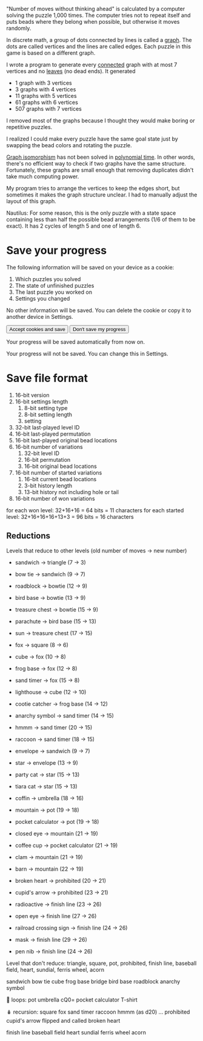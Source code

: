 "Number of moves without thinking ahead" is calculated by a computer solving the puzzle 1,000 times. The computer tries not to repeat itself and puts beads where they belong when possible, but otherwise it moves randomly.

In discrete math, a group of dots connected by lines is called a [graph](https://en.wikipedia.org/wiki/Graph_(discrete_mathematics)). The dots are called vertices and the lines are called edges. Each puzzle in this game is based on a different graph.

I wrote a program to generate every [connected](https://en.wikipedia.org/wiki/Connectivity_%28graph_theory%29) graph with at most 7 vertices and no [leaves](https://en.wikipedia.org/wiki/Tree_(graph_theory)) (no dead ends). It generated
- 1 graph with 3 vertices
- 3 graphs with 4 vertices
- 11 graphs with 5 vertices
- 61 graphs with 6 vertices
- 507 graphs with 7 vertices

I removed most of the graphs because I thought they would make boring or repetitive puzzles.

I realized I could make every puzzle have the same goal state just by swapping the bead colors and rotating the puzzle.

[Graph isomorphism](https://en.wikipedia.org/wiki/Graph_isomorphism) has not been solved in [polynomial time](https://en.wikipedia.org/wiki/P_(complexity)). In other words, there's no efficient way to check if two graphs have the same structure. Fortunately, these graphs are small enough that removing duplicates didn't take much computing power.

My program tries to arrange the vertices to keep the edges short, but sometimes it makes the graph structure unclear. I had to manually adjust the layout of this graph.

Nautilus: For some reason, this is the only puzzle with a state space containing less than half the possible bead arrangements (1/6 of them to be exact). It has 2 cycles of length 5 and one of length 6.

# Save your progress
The following information will be saved on your device as a cookie:
1. Which puzzles you solved
1. The state of unfinished puzzles
1. The last puzzle you worked on
1. Settings you changed

No other information will be saved. You can delete the cookie or copy it to another device in Settings.

<button>Accept cookies and save</button>
<button>Don't save my progress</button>

Your progress will be saved automatically from now on.

Your progress will not be saved. You can change this in Settings.

# Save file format

1. 16-bit version
1. 16-bit settings length
    1. 8-bit setting type
    1. 8-bit setting length
    1. setting
1. 32-bit last-played level ID
1. 16-bit last-played permutation
1. 16-bit last-played original bead locations
1. 16-bit number of variations
    1. 32-bit level ID
    1. 16-bit permutation
    1. 16-bit original bead locations
1. 16-bit number of started variations
    1. 16-bit current bead locations
    1. 3-bit history length
    1. 13-bit history not including hole or tail
1. 16-bit number of won variations

for each won level: 32+16+16 = 64 bits = 11 characters
for each started level: 32+16+16+16+13+3 = 96 bits = 16 characters

## Reductions

Levels that reduce to other levels (old number of moves -> new number)
- sandwich -> triangle (7 -> 3)
- bow tie -> sandwich (9 -> 7)
- roadblock -> bowtie (12 -> 9)
- bird base -> bowtie (13 -> 9)
- treasure chest -> bowtie (15 -> 9)
- parachute -> bird base (15 -> 13)
- sun -> treasure chest (17 -> 15)

- fox -> square (8 -> 6)
- cube -> fox (10 -> 8)
- frog base -> fox (12 -> 8)
- sand timer -> fox (15 -> 8)
- lighthouse -> cube (12 -> 10)
- cootie catcher -> frog base (14 -> 12)
- anarchy symbol -> sand timer (14 -> 15)
- hmmm -> sand timer (20 -> 15)
- raccoon -> sand timer (18 -> 15)

- envelope -> sandwich (9 -> 7)
- star -> envelope (13 -> 9)
- party cat -> star (15 -> 13)
- tiara cat -> star (15 -> 13)

- coffin -> umbrella (18 -> 16)

- mountain -> pot (19 -> 18)
- pocket calculator -> pot (19 -> 18)
- closed eye -> mountain (21 -> 19)
- coffee cup -> pocket calculator (21 -> 19)
- clam -> mountain (21 -> 19)
- barn -> mountain (22 -> 19)

- broken heart -> prohibited (20 -> 21)
- cupid's arrow -> prohibited (23 -> 21)

- radioactive -> finish line (23 -> 26)
- open eye -> finish line (27 -> 26)
- railroad crossing sign -> finish line (24 -> 26)
- mask -> finish line (29 -> 26)
- pen nib -> finish line (24 -> 26)

Level that don't reduce: triangle, square, pot, prohibited, finish line, baseball field, heart, sundial, ferris wheel, acorn

sandwich
bow tie
cube
frog base
bridge
bird base
roadblock
anarchy symbol

🔄 loops:
pot
umbrella
cQ0=
pocket calculator
T-shirt

🪆 recursion:
square
fox
sand timer
raccoon
hmmm (as d20)
...
prohibited
cupid's arrow flipped and called broken heart

finish line
baseball field
heart
sundial
ferris wheel
acorn
